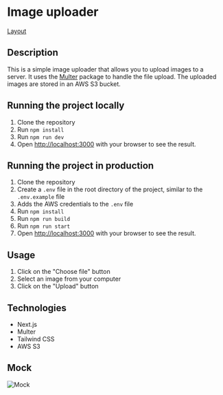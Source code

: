 # Image uploader

[Layout](https://www.figma.com/file/NxbZm3CAovYh89dFXe7EOw/Image-Uploader?node-id=0%3A1&mode=dev)

## Description

This is a simple image uploader that allows you to upload images to a server. It uses the [Multer](https://www.npmjs.com/package/multer) package to handle the file upload. The uploaded images are stored in an AWS S3 bucket.

## Running the project locally

1. Clone the repository
2. Run `npm install`
3. Run `npm run dev`
4. Open [http://localhost:3000](http://localhost:3000) with your browser to see the result.

## Running the project in production

1. Clone the repository
2. Create a `.env` file in the root directory of the project, similar to the `.env.example` file
3. Adds the AWS credentials to the `.env` file
4. Run `npm install`
5. Run `npm run build`
6. Run `npm run start`
7. Open [http://localhost:3000](http://localhost:3000) with your browser to see the result.

## Usage

1. Click on the "Choose file" button
2. Select an image from your computer
3. Click on the "Upload" button

## Technologies

- Next.js
- Multer
- Tailwind CSS
- AWS S3

## Mock

![Mock](./mock.gif)
